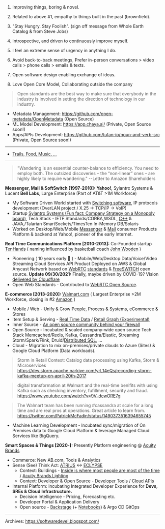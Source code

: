 1. Improving things, boring & novel.
2. Related to above #1, empathy to things built in the past (brownfield).
3. "Stay Hungry. Stay Foolish". (sign off message from Whole Earth Catalog & from Steve Jobs)
4. Introspective, and driven to continuously improve myself.
5. I feel an extreme sense of urgency in anything I do.
6. Avoid back-to-back meetings, Prefer in-person conversations > video calls > phone calls > emails & texts.
7. Open software design enabling exchange of ideas.

8. Love Open Core Model, Collaborating outside the company
 
> Open standards are the best way to make sure that everybody in the industry is involved in setting the direction of technology in our industry.

- Metadata Management: https://github.com/open-metadata/OpenMetadata (Open Source)
- ML Model Development: https://app.chaya.ai/ (Private, Open Source soon!)
- Apps/APIs Development: https://github.com/tufan-io/noun-and-verb-src (Private, Open Source soon!)

---

- [Trails, Food, Music, ...](https://github.com/ankumar/Fun-Stuff) 

---

> "Wandering is an essential counter-balance to efficiency. You need to employ both. The outsized discoveries – the “non-linear” ones – are highly likely to require wandering." --Letter to Amazon Shareholders

**Messenger, Mail & SoftSwitch [1997-2010]:** **Yahoo!**, Sylantro Systems & Lucent **Bell Labs**, Large Enterprise (Part of AT&T >1M Workforce)
* My Software Driven World started with [Switching software](https://freeswitch.org/confluence/display/FREESWITCH/Glossary#Glossary-Softswitch), IP protocols development (OverLAN project / X.25 -> TCP/IP -> VoIP)
* Startup [Sylantro Systems (Fun fact: Company Strategy on a Monopoly board)](https://www.networkworld.com/article/2272062/broadsoft-acquires-sylantro-as-voip-market-consolidates.html), Tech Stack - IETF Standards/CORBA,WSDL, [C++](https://awesomecpp.com/) & JAVA,/Talarian SmartSockets/TimesTen In-Memory DB/Solaris
* Worked on Desktop/Web/Mobile [Messenger](https://en.wikipedia.org/wiki/Yahoo!_Messenger) & [Mail](https://en.wikipedia.org/wiki/Yahoo!_Mail) consumer Products Platform & backend at Yahoo!, pioneer of the early Internet.

**Real Time Communications Platform [2010-2013]:** Co-Founded startup [TenHands](https://twitter.com/an1kumar/status/277200713728274433?s=20) ( naming influenced by basketball coach [John Wooden](https://en.wikipedia.org/wiki/John_Wooden) )
* Pioneering ( 10 years early :thought_balloon:  ) - Mobile/Web/Desktop Data/Voice/Video Streaming Cloud Services API Product Deployed on AWS & Global Anycast Network based on [WebRTC](https://queue.acm.org/detail.cfm?id=3457587) [standards](https://twitter.com/ietf/status/1354071004058951682) & [FreeSWITCH](https://freeswitch.org/) open source. **Update 09/30/2021:** Finally, maybe driven by COVID-19? Vision [delivered by Cloudflare](https://blog.cloudflare.com/announcing-our-real-time-communications-platform/)
* Open Web Standards - Contributed to [WebRTC Open Source](https://chromium.googlesource.com/external/webrtc/+/master/AUTHORS#23).

**E-commerce [2013-2020]:** [Walmart.com](https://www.walmart.com/) ( Largest Enterprise >2M Workforce, closing in #2 [Amazon](https://en.wikipedia.org/wiki/List_of_largest_United_States%E2%80%93based_employers_globally) )
* Mobile / Web - Unify & Grow People, Process & Systems, eCommerce & Stores 
* Item Setup & Serving - [Real Time Data](https://www.confluent.io/blog/apache-kafka-item-setup/) / [Retail Graph (Experimental)](https://medium.com/walmartlabs/retail-graph-walmarts-product-knowledge-graph-6ef7357963bc)
* Inner Source - [An open source community behind your firewall](https://resources.github.com/whitepapers/introduction-to-innersource/)
* Open Source - Incubated & scaled company-wide open source Tech Stack Memcached/Redis, Kafka, Cassandra/Elastic, Streaming Storm/Spark/Flink, Druid/[Distributed SQL](https://blog.starburstdata.com/prestosql-becomes-trino), ...
* Cloud - Migration to mix on-premises/private clouds to Azure (Sites) & Google Cloud Platform (Data workloads).

> Storm in Retail Context: Catalog data processing using Kafka, Storm & Microservices https://dev.storm.apache.narkive.com/yrL14eQs/recording-storm-kafka-meetup-on-april-20th-2017

> digital transformation at Walmart and the real-time benifits with using Kafka such as checking inventory, fufillment, security and fraud. https://www.youtube.com/watch?v=9V-dcwORE7g 

> The Walmart team has been running #cassandra at scale for a long time and are real pros at operations. Great article to learn from. https://twitter.com/PatrickMcFadin/status/1490373516394655745

* Machine Learning Development - Incubated sync/migration of On Premises data to Google Cloud Platform & leverage Managed Cloud Services like BigQuery.

 **Smart Spaces & Things [2020-]:** Presently Platform engineering @ [Acuity Brands](https://www.acuitybrands.com/)
* Commerce: New AB.com, Tools & Analytics
* Sense (See) Think Act: [ATRIUS](https://atrius.com/why-atrius) <-> [ECLYPSE](https://www.distech-controls.com/eclypse)
  * Context: Buildings - [Inside is where most people are most of the time](https://www.drawdown.org/sectors/buildings) / [Acuity Brands
Lighting](https://www.acuitybrands.com/who-we-are/acuity-brands-lighting)
  * Context: Developer & Open Source - [Developer Tools](https://developer.distech-controls.com/) / [Cloud APIs](https://github.com/DistechControls/CloudRelay)
* Internal Platform: Incubating Integrated Developer Experience for **Devs, SREs & Cloud Infrastructure.**
  * Decision Intelligence - Pricing, Forecasting etc.
  * Developer Portal & Application Delivery  
  * Open source - [Backstage](https://platformengineering.org/platform-tooling) (+ [Notebooks](https://jupyter.org/)) & Argo CD GitOps
 
---

Archives: https://softwaredevel.blogspot.com/ 
 
<!--
**ankumar/ankumar** is a ✨ _special_ ✨ repository because its `README.md` (this file) appears on your GitHub profile.

Here are some ideas to get you started:

- 🔭 I’m currently working on ...
- 🌱 I’m currently learning ...
- 👯 I’m looking to collaborate on ...
- 🤔 I’m looking for help with ...
- 💬 Ask me about ...
- 📫 How to reach me: ...
- 😄 Pronouns: ...
- ⚡ Fun fact: ...
-->
